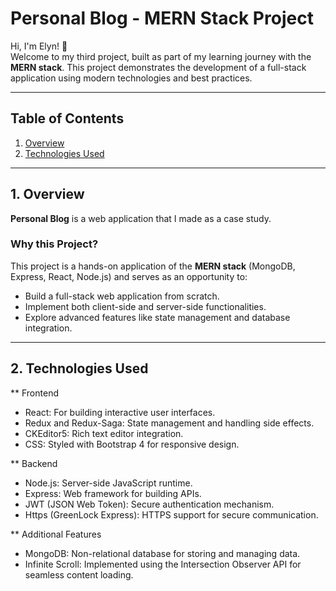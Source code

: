 # Personal Blog - MERN Stack Project

Hi, I'm Elyn! 👋  
Welcome to my third project, built as part of my learning journey with the **MERN stack**. This project demonstrates the development of a full-stack application using modern technologies and best practices.

---

## Table of Contents
1. [Overview](#1-overview)
2. [Technologies Used](#2-technologies-used)

---

## 1. Overview

**Personal Blog** is a web application that I made as a case study.
### Why this Project?
This project is a hands-on application of the **MERN stack** (MongoDB, Express, React, Node.js) and serves as an opportunity to:
- Build a full-stack web application from scratch.
- Implement both client-side and server-side functionalities.
- Explore advanced features like state management and database integration.

---

## 2. Technologies Used

** Frontend
- React: For building interactive user interfaces.
- Redux and Redux-Saga: State management and handling side effects.
- CKEditor5: Rich text editor integration.
- CSS: Styled with Bootstrap 4 for responsive design.

** Backend
- Node.js: Server-side JavaScript runtime.
- Express: Web framework for building APIs.
- JWT (JSON Web Token): Secure authentication mechanism.
- Https (GreenLock Express): HTTPS support for secure communication.

** Additional Features
- MongoDB: Non-relational database for storing and managing data.
- Infinite Scroll: Implemented using the Intersection Observer API for seamless content loading.
